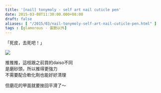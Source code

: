 ```yaml
---
title: '[nail] tonymoly - self art nail cuticle pen'
date: 2015-03-08T11:30:00.000+08:00
draft: false
aliases: [ "/2015/03/nail-tonymoly-self-art-nail-cuticle-pen.html" ]
tags : [glamorous - 蛋臉以外]
---
```


「死皮，去死吧！」  

[![](https://farm9.staticflickr.com/8665/16713469796_03c34813c8_z.jpg)](https://farm9.staticflickr.com/8665/16713469796_03c34813c8_z.jpg)

推推推，這枝跟之前買的daiso不同  
是磨砂頭，所以推得更強力  
不需要配合軟化劑也能好好清理  
  
但磨花的甲面就要挫回平滑了～